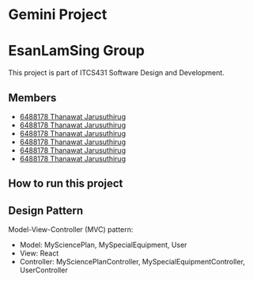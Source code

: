 # Gemini Project
# EsanLamSing Group
This project is part of ITCS431 Software Design and Development.

## Members
- [6488178 Thanawat Jarusuthirug](https://github.com/aritsulynn)
- [6488178 Thanawat Jarusuthirug](https://github.com/aritsulynn)
- [6488178 Thanawat Jarusuthirug](https://github.com/aritsulynn)
- [6488178 Thanawat Jarusuthirug](https://github.com/aritsulynn)
- [6488178 Thanawat Jarusuthirug](https://github.com/aritsulynn)
- [6488178 Thanawat Jarusuthirug](https://github.com/aritsulynn)

## How to run this project


## Design Pattern
Model-View-Controller (MVC) pattern:
- Model: MySciencePlan, MySpecialEquipment, User
- View: React
- Controller: MySciencePlanController, MySpecialEquipmentController, UserController
